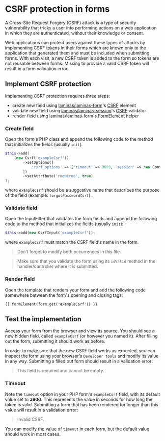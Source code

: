 # CSRF protection in forms

A Cross-Site Request Forgery (CSRF) attack is a type of security vulnerability that tricks a user into performing
actions on a web application in which they are authenticated, without their knowledge or consent.

Web applications can protect users against these types of attacks by implementing CSRF tokens in their forms which are
known only to the application that generated them and must be included when submitting forms. With each visit, a new
CSRF token is added to the form so tokens are not reusable between forms. Missing to provide a valid CSRF token will
result in a form validation error.

## Implement CSRF protection

Implementing CSRF protection requires three steps:

- create new field using [laminas/laminas-form](https://github.com/laminas/laminas-form)'s [CSRF](https://github.com/laminas/laminas-form/blob/3.21.x/src/Element/Csrf.php) element
- validate new field using [laminas/laminas-session](https://github.com/laminas/laminas-session)'s
[CSRF](https://github.com/laminas/laminas-session/blob/2.22.x/src/Validator/Csrf.php) validator
- render field using [laminas/laminas-form](https://github.com/laminas/laminas-form)'s [FormElement](https://github.com/laminas/laminas-form/blob/3.21.x/src/View/Helper/FormElement.php) helper

### Create field

Open the form's PHP class and append the following code to the method that initializes the fields (usually `init`):

```php
$this->add(
    (new Csrf('exampleCsrf'))
        ->setOptions([
            'csrf_options' => ['timeout' => 3600, 'session' => new Container()],
        ])
        ->setAttribute('required', true)
);
```

where `exampleCsrf` should be a suggestive name that describes the purpose of the field (example: `forgotPasswordCsrf`).

### Validate field

Open the InputFilter that validates the form fields and append the following code to the method that initializes the
fields (usually `init`):

```php
$this->add(new CsrfInput('exampleCsrf'));
```

where `exampleCsrf` must match the CSRF field's name in the form.

> Don't forget to modify both occurrences in this file.

> Make sure that you validate the form using its `isValid` method in the handler/controller where it is submitted.

### Render field

Open the template that renders your form and add the following code somewhere between the form's opening and closing
tags:

```text
{{ formElement(form.get('exampleCsrf')) }}
```

## Test the implementation

Access your form from the browser and view its source. You should see a new hidden field, called `exampleCsrf` (or
however you named it). After filling out the form, submitting it should work as before.

In order to make sure that the new CSRF field works as expected, you can inspect the form using your browser's
`Developer tools` and modify its value in any way. Submitting a filled out form should result in a validation error:

> This field is required and cannot be empty.


### Timeout

Note the `timeout` option in your PHP form's `exampleCsrf` field, with its default value set to **3600**. This
represents the value in seconds for how long the token is valid. Submitting a form that has been rendered for longer
than this value will result in a validation error:

> Invalid CSRF.

You can modify the value of `timeout` in each form, but the default value should work in most cases.
